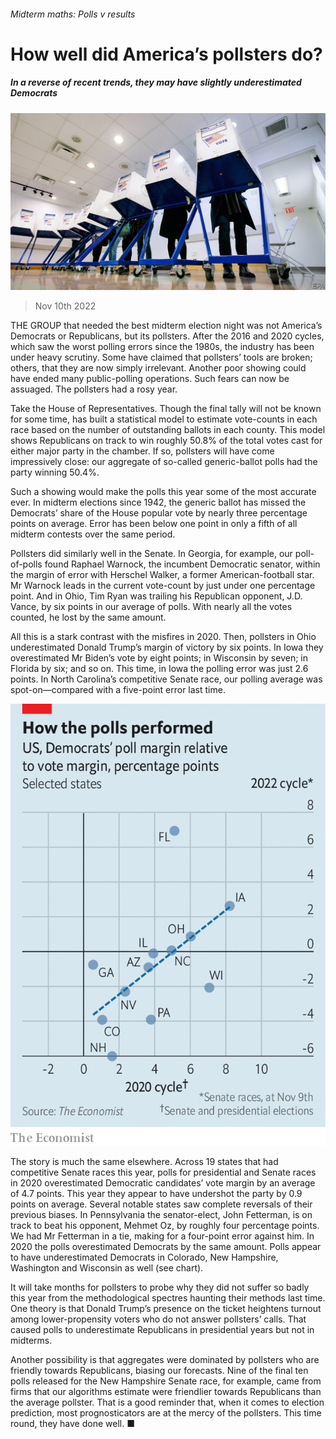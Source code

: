 ###### Midterm maths: Polls v results

# How well did America’s pollsters do? 

##### In a reverse of recent trends, they may have slightly underestimated Democrats 

![image](images/20221112_USP514.jpg) 

> Nov 10th 2022 


THE GROUP that needed the best midterm election night was not America’s Democrats or Republicans, but its pollsters. After the 2016 and 2020 cycles, which saw the worst polling errors since the 1980s, the industry has been under heavy scrutiny. Some have claimed that pollsters’ tools are broken; others, that they are now simply irrelevant. Another poor showing could have ended many public-polling operations. Such fears can now be assuaged. The pollsters had a rosy year.

Take the House of Representatives. Though the final tally will not be known for some time,  has built a statistical model to estimate vote-counts in each race based on the number of outstanding ballots in each county. This model shows Republicans on track to win roughly 50.8% of the total votes cast for either major party in the chamber. If so, pollsters will have come impressively close: our aggregate of so-called generic-ballot polls had the party winning 50.4%. 

Such a showing would make the polls this year some of the most accurate ever. In midterm elections since 1942, the generic ballot has missed the Democrats’ share of the House popular vote by nearly three percentage points on average. Error has been below one point in only a fifth of all midterm contests over the same period.

Pollsters did similarly well in the Senate. In Georgia, for example, our poll-of-polls found Raphael Warnock, the incumbent Democratic senator, within the margin of error with Herschel Walker, a former American-football star. Mr Warnock leads in the current vote-count by just under one percentage point. And in Ohio, Tim Ryan was trailing his Republican opponent, J.D. Vance, by six points in our average of polls. With nearly all the votes counted, he lost by the same amount.

All this is a stark contrast with the misfires in 2020. Then, pollsters in Ohio underestimated Donald Trump’s margin of victory by six points. In Iowa they overestimated Mr Biden’s vote by eight points; in Wisconsin by seven; in Florida by six; and so on. This time, in Iowa the polling error was just 2.6 points. In North Carolina’s competitive Senate race, our polling average was spot-on—compared with a five-point error last time. 

![image](images/20221112_USC690.png) 


The story is much the same elsewhere. Across 19 states that had competitive Senate races this year, polls for presidential and Senate races in 2020 overestimated Democratic candidates’ vote margin by an average of 4.7 points. This year they appear to have undershot the party by 0.9 points on average. Several notable states saw complete reversals of their previous biases. In Pennsylvania the senator-elect, John Fetterman, is on track to beat his opponent, Mehmet Oz, by roughly four percentage points. We had Mr Fetterman in a tie, making for a four-point error against him. In 2020 the polls overestimated Democrats by the same amount. Polls appear to have underestimated Democrats in Colorado, New Hampshire, Washington and Wisconsin as well (see chart).

It will take months for pollsters to probe why they did not suffer so badly this year from the methodological spectres haunting their methods last time. One theory is that Donald Trump’s presence on the ticket heightens turnout among lower-propensity voters who do not answer pollsters’ calls. That caused polls to underestimate Republicans in presidential years but not in midterms.

Another possibility is that aggregates were dominated by pollsters who are friendly towards Republicans, biasing our forecasts. Nine of the final ten polls released for the New Hampshire Senate race, for example, came from firms that our algorithms estimate were friendlier towards Republicans than the average pollster. That is a good reminder that, when it comes to election prediction, most prognosticators are at the mercy of the pollsters. This time round, they have done well. ■



